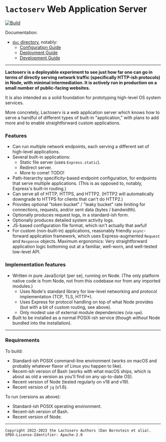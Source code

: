 `lactoserv` Web Application Server
==================================

[![Build](https://github.com/danfuzz/lactoserv/actions/workflows/main.yml/badge.svg)](https://github.com/danfuzz/lactoserv/actions/workflows/main.yml)

Documentation:
* [`doc` directory](./doc), notably:
  * [Configuration Guide](./doc/configuration.md)
  * [Deployment Guide](./doc/deployment.md)
  * [Development Guide](./doc/development.md)

- - - - - - - - - -

**Lactoserv is a deployable experiment to see just how far one can go in terms
of directly serving network traffic (specifically HTTP-ish protocols) in Node,
with minimal intermediation. It is actively run in production on a small number
of public-facing websites.**

It is also intended as a solid foundation for prototyping high-level OS system
services.

More concretely, Lactoserv is a web application server which knows how to serve
a handful of different types of built-in "application," with plans to add more
and to enable straightforward custom applications.

### Features

* Can run multiple network endpoints, each serving a different set of high-level
  applications.
* Several built-in applications:
  * Static file server (uses `Express.static`).
  * Redirect server.
  * More to come! TODO!
* Path-hierarchy specificity-based endpoint configuration, for endpoints that
  serve multiple applications. (This is as opposed to, notably, Express's
  built-in routing.)
* Can serve all of HTTP, HTTPS, and HTTP2. (HTTP2 will automatically downgrade
  to HTTPS for clients that can't do HTTP2.)
* Provides optional "token bucket" / "leaky bucket" rate limiting for
  connections, requests, and/or sent data (bytes / bandwidth).
* Optionally produces request logs, in a standard-ish form.
* Optionally produces detailed system activity logs.
* JS-based configuration file format, which isn't actually that awful!
* For custom (non-built-in) applications, reasonably friendly `async`-forward
  application framework, which uses Express-augmented `Request` and `Response`
  objects. Maximum ergonomics: Very straightforward application logic bottoming
  out at a familiar, well-worn, and well-tested low-level API.

### Implementation features

* Written in pure JavaScript (per se), running on Node. (The only platform
  native code is from Node, not from this codebase nor from any imported
  modules.)
  * Uses Node's standard library for low-level networking and protocol
    implementation (TCP, TLS, HTTP*).
  * Uses Express for protocol handling on top of what Node provides (but with a
    bit of custom routing, see above).
  * Only modest use of external module dependencies (via `npm`).
* Built to be installed as a normal POSIX-ish service (though _without_ Node
  bundled into the installation).

- - - - - - - - - -

### Requirements

To build:
* Standard-ish POSIX command-line environment (works on macOS and probably
  whatever flavor of Linux you happen to like).
* Recent-ish version of Bash (works with what macOS ships, which is about as
  old a version as you'll find on any up-to-date OS).
* Recent version of Node (tested regularly on v18 and v19).
* Recent version of `jq` (v1.6).

To run (versions as above):
* Standard-ish POSIX operating environment.
* Recent-ish version of Bash.
* Recent version of Node.

- - - - - - - - - -
```
Copyright 2022-2023 the Lactoserv Authors (Dan Bornstein et alia).
SPDX-License-Identifier: Apache-2.0
```
